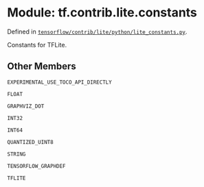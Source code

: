 <div itemscope itemtype="http://developers.google.com/ReferenceObject">
<meta itemprop="name" content="tf.contrib.lite.constants" />
<meta itemprop="property" content="EXPERIMENTAL_USE_TOCO_API_DIRECTLY"/>
<meta itemprop="property" content="FLOAT"/>
<meta itemprop="property" content="GRAPHVIZ_DOT"/>
<meta itemprop="property" content="INT32"/>
<meta itemprop="property" content="INT64"/>
<meta itemprop="property" content="QUANTIZED_UINT8"/>
<meta itemprop="property" content="STRING"/>
<meta itemprop="property" content="TENSORFLOW_GRAPHDEF"/>
<meta itemprop="property" content="TFLITE"/>
</div>

# Module: tf.contrib.lite.constants



Defined in [`tensorflow/contrib/lite/python/lite_constants.py`](https://www.tensorflow.org/code/tensorflow/contrib/lite/python/lite_constants.py).

Constants for TFLite.

## Other Members

`EXPERIMENTAL_USE_TOCO_API_DIRECTLY`

`FLOAT`

`GRAPHVIZ_DOT`

`INT32`

`INT64`

`QUANTIZED_UINT8`

`STRING`

`TENSORFLOW_GRAPHDEF`

`TFLITE`

